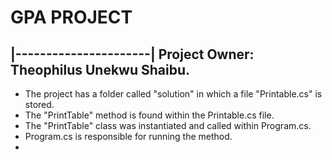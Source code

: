 # GPA PROJECT
|----------------------|
Project Owner: Theophilus Unekwu Shaibu.
---------------------------------------------

- The project has a folder called "solution" in which a file "Printable.cs" is stored.
- The "PrintTable" method is found within the Printable.cs file.
- The "PrintTable" class was instantiated and called within Program.cs.
- Program.cs is responsible for running the method.
-
